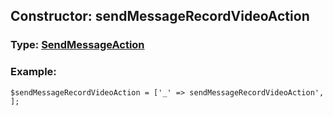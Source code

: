 ## Constructor: sendMessageRecordVideoAction  



### Type: [SendMessageAction](../types/SendMessageAction.md)

### Example:


```
$sendMessageRecordVideoAction = ['_' => sendMessageRecordVideoAction', ];
```
